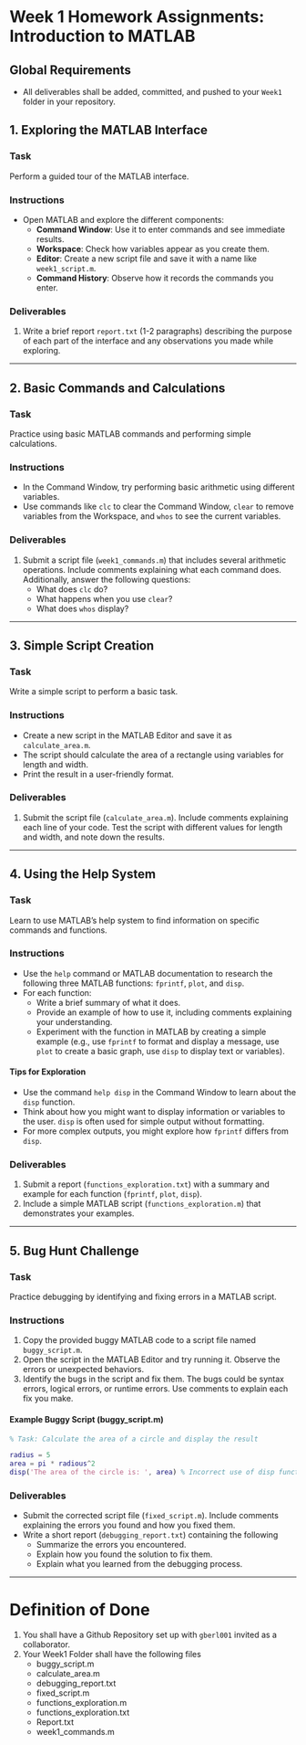 # Week 1 Homework Assignments: Introduction to MATLAB

## Global Requirements

* All deliverables shall be added, committed, and pushed to your `Week1` folder in your repository.

## 1. Exploring the MATLAB Interface

### Task

Perform a guided tour of the MATLAB interface.

### Instructions

- Open MATLAB and explore the different components:
    - **Command Window**: Use it to enter commands and see immediate results.
    - **Workspace**: Check how variables appear as you create them.
    - **Editor**: Create a new script file and save it with a name like `week1_script.m`.
    - **Command History**: Observe how it records the commands you enter.

### Deliverables

1. Write a brief report `report.txt` (1-2 paragraphs) describing the purpose of each part of the interface and any
   observations you made while exploring.

---

## 2. Basic Commands and Calculations

### Task

Practice using basic MATLAB commands and performing simple calculations.

### Instructions

- In the Command Window, try performing basic arithmetic using different variables.
- Use commands like `clc` to clear the Command Window, `clear` to remove variables from the Workspace, and `whos` to
  see the current variables.

### Deliverables

1. Submit a script file (`week1_commands.m`) that includes several arithmetic operations. Include comments explaining
   what each command does. Additionally, answer the following questions:
    - What does `clc` do?
    - What happens when you use `clear`?
    - What does `whos` display?

---

## 3. Simple Script Creation

### Task

Write a simple script to perform a basic task.

### Instructions

- Create a new script in the MATLAB Editor and save it as `calculate_area.m`.
- The script should calculate the area of a rectangle using variables for length and width.
- Print the result in a user-friendly format.

### Deliverables

1. Submit the script file (`calculate_area.m`). Include comments explaining each line of your code. Test the script with
   different values for length and width, and note down the results.

---

## 4. Using the Help System

### Task

Learn to use MATLAB’s help system to find information on specific commands and functions.

### Instructions
* Use the `help` command or MATLAB documentation to research the following three MATLAB functions: `fprintf`, `plot`,
  and `disp`.
* For each function:
    * Write a brief summary of what it does.
    * Provide an example of how to use it, including comments explaining your understanding.
    * Experiment with the function in MATLAB by creating a simple example (e.g., use `fprintf` to format and display a
      message, use `plot` to create a basic graph, use `disp` to display text or variables).

#### Tips for Exploration

* Use the command `help disp` in the Command Window to learn about the `disp` function.
* Think about how you might want to display information or variables to the user. `disp` is often used for simple output
  without formatting.
* For more complex outputs, you might explore how `fprintf` differs from `disp`.

### Deliverables

1. Submit a report (`functions_exploration.txt`) with a summary and example for each
   function (`fprintf`, `plot`, `disp`).
1. Include a simple MATLAB script (`functions_exploration.m`) that demonstrates your examples.

---

## 5. Bug Hunt Challenge

### Task

Practice debugging by identifying and fixing errors in a MATLAB script.

### Instructions

1. Copy the provided buggy MATLAB code to a script file named `buggy_script.m`.
1. Open the script in the MATLAB Editor and try running it. Observe the errors or unexpected behaviors.
1. Identify the bugs in the script and fix them. The bugs could be syntax errors, logical errors, or runtime errors. Use
   comments to explain each fix you make.

#### Example Buggy Script (buggy_script.m)

```matlab
% Task: Calculate the area of a circle and display the result

radius = 5
area = pi * radious^2
disp('The area of the circle is: ', area) % Incorrect use of disp function
```

### Deliverables

* Submit the corrected script file (`fixed_script.m`). Include comments explaining the errors you found and how you fixed them.
* Write a short report (`debugging_report.txt`) containing the following
  * Summarize the errors you encountered.
  * Explain how you found the solution to fix them.
  * Explain what you learned from the debugging process.

---

# Definition of Done
1. You shall have a Github Repository set up with `gberl001` invited as a collaborator.
2. Your Week1 Folder shall have the following files
   * buggy_script.m
   * calculate_area.m
   * debugging_report.txt
   * fixed_script.m
   * functions_exploration.m
   * functions_exploration.txt
   * Report.txt
   * week1_commands.m